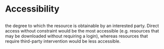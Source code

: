 # Accessibility

## 

the degree to which the resource is obtainable by an interested party. Direct access without constraint would be the most accessible \(e.g. resources that may be downloaded without requiring a login\), whereas resources that require third-party intervention would be less accessible.

